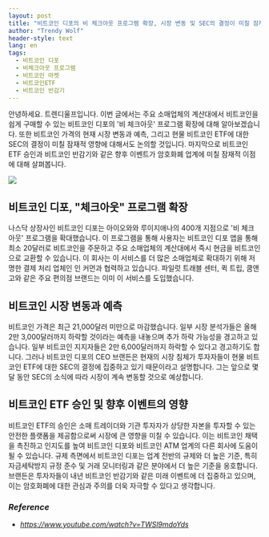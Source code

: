 ```yaml
---
layout: post
title: "비트코인 디포의 비 체크아웃 프로그램 확장, 시장 변동 및 SEC의 결정이 미칠 잠재적 영향"
author: "Trendy Wolf"
header-style: text
lang: en
tags:
  - 비트코인 디포
  - 비체크아웃 프로그램
  - 비트코인 마켓
  - 비트코인ETF
  - 비트코인 반감기
---
```


안녕하세요. 트렌디울프입니다. 이번 글에서는 주요 소매업체의 계산대에서 비트코인을 쉽게 구매할 수 있는 비트코인 디포의 '비 체크아웃' 프로그램 확장에 대해 알아보겠습니다. 또한 비트코인 가격의 현재 시장 변동과 예측, 그리고 현물 비트코인 ETF에 대한 SEC의 결정이 미칠 잠재적 영향에 대해서도 논의할 것입니다. 마지막으로 비트코인 ETF 승인과 비트코인 반감기와 같은 향후 이벤트가 암호화폐 업계에 미칠 잠재적 이점에 대해 살펴봅니다.

<img
    src="https://i.ytimg.com/vi/TWSl9mdoYds/hqdefault.jpg"
/>


## 비트코인 디포, "체크아웃" 프로그램 확장
나스닥 상장사인 비트코인 디포는 아이오와와 루이지애나의 400개 지점으로 '비 체크아웃' 프로그램을 확대했습니다. 이 프로그램을 통해 사용자는 비트코인 디포 앱을 통해 최소 20달러로 비트코인을 주문하고 주요 소매업체의 계산대에서 즉시 현금을 비트코인으로 교환할 수 있습니다. 이 회사는 이 서비스를 더 많은 소매업체로 확대하기 위해 저명한 결제 처리 업체인 인 커먼과 협력하고 있습니다. 파일럿 트래블 센터, 퀵 트립, 쿰앤고와 같은 주요 편의점 브랜드는 이미 이 서비스를 도입했습니다.

## 비트코인 시장 변동과 예측
비트코인 가격은 최근 21,000달러 미만으로 마감했습니다. 일부 시장 분석가들은 올해 2만 3,000달러까지 하락할 것이라는 예측을 내놓으며 추가 하락 가능성을 경고하고 있습니다. 일부 비트코인 지지자들은 2만 6,000달러까지 하락할 수 있다고 경고하기도 합니다. 그러나 비트코인 디포의 CEO 브랜든은 현재의 시장 침체가 투자자들이 현물 비트코인 ETF에 대한 SEC의 결정에 집중하고 있기 때문이라고 설명합니다. 그는 앞으로 몇 달 동안 SEC의 소식에 따라 시장이 계속 변동할 것으로 예상합니다.

## 비트코인 ETF 승인 및 향후 이벤트의 영향
비트코인 ETF의 승인은 소매 트레이더와 기관 투자자가 상당한 자본을 투자할 수 있는 안전한 플랫폼을 제공함으로써 시장에 큰 영향을 미칠 수 있습니다. 이는 비트코인 채택을 촉진하고 인지도를 높여 비트코인 디포와 비트코인 ATM 업계의 다른 회사에 도움이 될 수 있습니다. 규제 측면에서 비트코인 디포는 업계 전반의 규제와 더 높은 기준, 특히 자금세탁방지 규정 준수 및 거래 모니터링과 같은 분야에서 더 높은 기준을 옹호합니다. 브랜든은 투자자들이 내년 비트코인 반감기와 같은 미래 이벤트에 더 집중하고 있으며, 이는 암호화폐에 대한 관심과 주의를 더욱 자극할 수 있다고 생각합니다.


### _Reference_
- _https://www.youtube.com/watch?v=TWSl9mdoYds_

